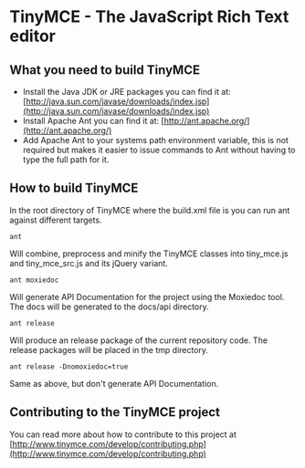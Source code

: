 TinyMCE - The JavaScript Rich Text editor
==========================================

What you need to build TinyMCE
-------------------------------
* Install the Java JDK or JRE packages you can find it at: [http://java.sun.com/javase/downloads/index.jsp](http://java.sun.com/javase/downloads/index.jsp)
* Install Apache Ant you can find it at: [http://ant.apache.org/](http://ant.apache.org/)
* Add Apache Ant to your systems path environment variable, this is not required but makes it easier to issue commands to Ant without having to type the full path for it.

How to build TinyMCE
---------------------

In the root directory of TinyMCE where the build.xml file is you can run ant against different targets.

`ant`

Will combine, preprocess and minify the TinyMCE classes into tiny_mce.js and tiny_mce_src.js and its jQuery variant.

`ant moxiedoc`

Will generate API Documentation for the project using the Moxiedoc tool. The docs will be generated to the docs/api directory.

`ant release`

Will produce an release package of the current repository code. The release packages will be placed in the tmp directory.

`ant release -Dnomoxiedoc=true`

Same as above, but don't generate API Documentation.

Contributing to the TinyMCE project
------------------------------------
You can read more about how to contribute to this project at [http://www.tinymce.com/develop/contributing.php](http://www.tinymce.com/develop/contributing.php)
